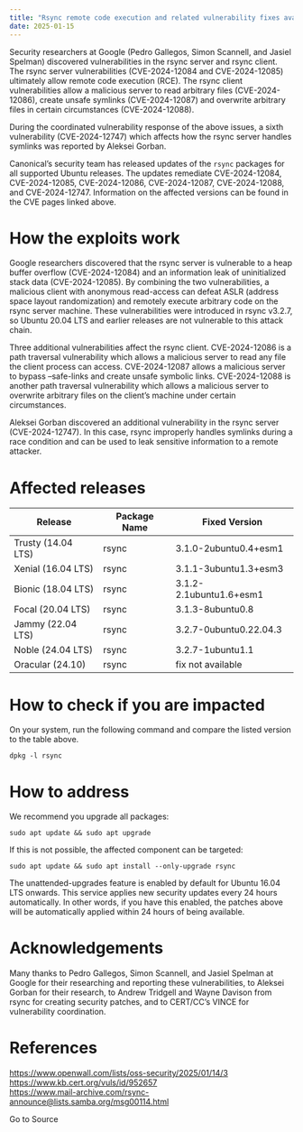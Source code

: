 ```yaml
---
title: "Rsync remote code execution and related vulnerability fixes available"
date: 2025-01-15
---
```


Security researchers at Google (Pedro Gallegos, Simon Scannell, and Jasiel Spelman) discovered vulnerabilities in the rsync server and rsync client. The rsync server vulnerabilities (CVE-2024-12084 and CVE-2024-12085) ultimately allow remote code execution (RCE). The rsync client vulnerabilities allow a malicious server to read arbitrary files (CVE-2024-12086), create unsafe symlinks (CVE-2024-12087) and overwrite arbitrary files in certain circumstances (CVE-2024-12088).

During the coordinated vulnerability response of the above issues, a sixth vulnerability (CVE-2024-12747) which affects how the rsync server handles symlinks was reported by Aleksei Gorban.

Canonical’s security team has released updates of the `rsync` packages for all supported Ubuntu releases. The updates remediate CVE-2024-12084, CVE-2024-12085, CVE-2024-12086, CVE-2024-12087, CVE-2024-12088, and CVE-2024-12747. Information on the affected versions can be found in the CVE pages linked above.

# How the exploits work

Google researchers discovered that the rsync server is vulnerable to a heap buffer overflow (CVE-2024-12084) and an information leak of uninitialized stack data (CVE-2024-12085). By combining the two vulnerabilities, a malicious client with anonymous read-access can defeat ASLR (address space layout randomization) and remotely execute arbitrary code on the rsync server machine. These vulnerabilities were introduced in rsync v3.2.7, so Ubuntu 20.04 LTS and earlier releases are not vulnerable to this attack chain.

Three additional vulnerabilities affect the rsync client. CVE-2024-12086 is a path traversal vulnerability which allows a malicious server to read any file the client process can access. CVE-2024-12087 allows a malicious server to bypass –safe-links and create unsafe symbolic links. CVE-2024-12088 is another path traversal vulnerability which allows a malicious server to overwrite arbitrary files on the client’s machine under certain circumstances.

Aleksei Gorban discovered an additional vulnerability in the rsync server (CVE-2024-12747). In this case, rsync improperly handles symlinks during a race condition and can be used to leak sensitive information to a remote attacker.

# Affected releases

| **Release** | **Package Name** | **Fixed Version** |
| --- | --- | --- |
| Trusty (14.04 LTS) | rsync | 3.1.0-2ubuntu0.4+esm1 |
| Xenial (16.04 LTS) | rsync | 3.1.1-3ubuntu1.3+esm3 |
| Bionic (18.04 LTS) | rsync | 3.1.2-2.1ubuntu1.6+esm1 |
| Focal (20.04 LTS) | rsync | 3.1.3-8ubuntu0.8 |
| Jammy (22.04 LTS) | rsync | 3.2.7-0ubuntu0.22.04.3 |
| Noble (24.04 LTS) | rsync | 3.2.7-1ubuntu1.1 |
| Oracular (24.10) | rsync | fix not available |

# How to check if you are impacted

On your system, run the following command and compare the listed version to the table above.

```
dpkg -l rsync
```

# How to address

We recommend you upgrade all packages:

```
sudo apt update && sudo apt upgrade
```

If this is not possible, the affected component can be targeted:

```
sudo apt update && sudo apt install --only-upgrade rsync
```

The unattended-upgrades feature is enabled by default for Ubuntu 16.04 LTS onwards. This service applies new security updates every 24 hours automatically. In other words, if you have this enabled, the patches above will be automatically applied within 24 hours of being available.

# Acknowledgements

Many thanks to Pedro Gallegos, Simon Scannell, and Jasiel Spelman at Google for their researching and reporting these vulnerabilities, to Aleksei Gorban for their research, to Andrew Tridgell and Wayne Davison from rsync for creating security patches, and to CERT/CC’s VINCE for vulnerability coordination.

# References

https://www.openwall.com/lists/oss-security/2025/01/14/3  
https://www.kb.cert.org/vuls/id/952657  
https://www.mail-archive.com/rsync-announce@lists.samba.org/msg00114.html

Go to Source
